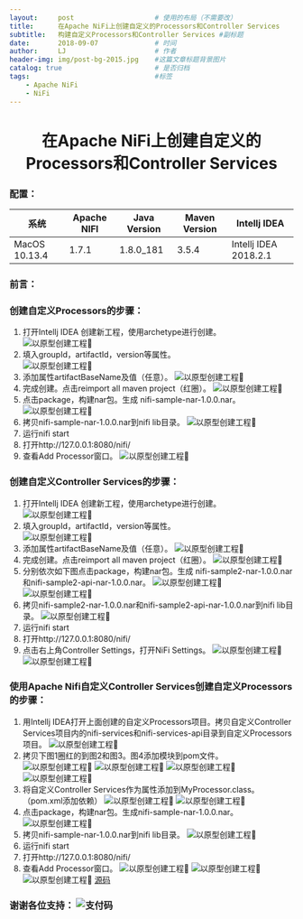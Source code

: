 ```yaml
---
layout:     post                    # 使用的布局（不需要改）
title:      在Apache NiFi上创建自定义的Processors和Controller Services               # 标题 
subtitle:   构建自定义Processors和Controller Services #副标题
date:       2018-09-07              # 时间
author:     LJ                      # 作者
header-img: img/post-bg-2015.jpg    #这篇文章标题背景图片
catalog: true                       # 是否归档
tags:                               #标签
    - Apache NiFi
    - NiFi
---
```

# <center>在Apache NiFi上创建自定义的Processors和Controller Services </center >      
### 配置：

| 系统 | Apache NIFI | Java Version | Maven Version | Intellj IDEA |
| ------ | ------ | ------ | ------ | ------ |
| MacOS 10.13.4 | 1.7.1 | 1.8.0_181 | 3.5.4 | Intellj IDEA 2018.2.1 | 

### 前言：


### 创建自定义Processors的步骤：  

1. 打开Intellj IDEA 创建新工程，使用archetype进行创建。  
![以原型创建工程](/img/2018/09/07/创建自定义处理器1.jpg)
2. 填入groupId，artifactId，version等属性。     
![以原型创建工程](/img/2018/09/07/创建自定义处理器2.jpg)
3. 添加属性artifactBaseName及值（任意）。
![以原型创建工程](/img/2018/09/07/创建自定义处理器3.jpg)
4. 完成创建。点击reimport all maven project（红圈）。
![以原型创建工程](/img/2018/09/07/创建自定义处理器4.jpg)
5. 点击package，构建nar包。生成 nifi-sample-nar-1.0.0.nar。
![以原型创建工程](/img/2018/09/07/创建自定义处理器5.jpg)
6. 拷贝nifi-sample-nar-1.0.0.nar到nifi lib目录。
![以原型创建工程](/img/2018/09/07/创建自定义处理器6.jpg)
7. 运行nifi start
8. 打开http://127.0.0.1:8080/nifi/
9. 查看Add Processor窗口。
![以原型创建工程](/img/2018/09/07/创建自定义处理器7.jpg)

### 创建自定义Controller Services的步骤：
1. 打开Intellj IDEA 创建新工程，使用archetype进行创建。  
![以原型创建工程](/img/2018/09/07/创建自定义服务1.jpg)
2. 填入groupId，artifactId，version等属性。     
![以原型创建工程](/img/2018/09/07/创建自定义服务2.jpg)  
3. 添加属性artifactBaseName及值（任意）。
![以原型创建工程](/img/2018/09/07/创建自定义服务3.jpg)
4. 完成创建。点击reimport all maven project（红圈）。
![以原型创建工程](/img/2018/09/07/创建自定义服务4.jpg)
5. 分别依次如下图点击package，构建nar包。生成 nifi-sample2-nar-1.0.0.nar和nifi-sample2-api-nar-1.0.0.nar。
![以原型创建工程](/img/2018/09/07/创建自定义服务5-1.jpg)
![以原型创建工程](/img/2018/09/07/创建自定义服务5-2.jpg)
6. 拷贝nifi-sample2-nar-1.0.0.nar和nifi-sample2-api-nar-1.0.0.nar到nifi lib目录。
![以原型创建工程](/img/2018/09/07/创建自定义服务6.jpg)
7. 运行nifi start
8. 打开http://127.0.0.1:8080/nifi/
9. 点击右上角Controller Settings，打开NiFi Settings。
![以原型创建工程](/img/2018/09/07/创建自定义服务7-1.jpg)
![以原型创建工程](/img/2018/09/07/创建自定义服务7-2.jpg)


### 使用Apache Nifi自定义Controller Services创建自定义Processors的步骤：
1. 用Intellj IDEA打开上面创建的自定义Processors项目。拷贝自定义Controller Services项目内的nifi-services和nifi-services-api目录到自定义Processors项目。
![以原型创建工程](/img/2018/09/07/创建自定义处理器服务1.jpg)
2. 拷贝下图1圈红的到图2和图3。图4添加模块到pom文件。
![以原型创建工程](/img/2018/09/07/创建自定义处理器服务2-1.jpg)
![以原型创建工程](/img/2018/09/07/创建自定义处理器服务2-2.jpg)
![以原型创建工程](/img/2018/09/07/创建自定义处理器服务2-3.jpg)
![以原型创建工程](/img/2018/09/07/创建自定义处理器服务2-4.jpg)
3. 将自定义Controller Services作为属性添加到MyProcessor.class。（pom.xml添加依赖）
![以原型创建工程](/img/2018/09/07/创建自定义处理器服务3-1.jpg)
![以原型创建工程](/img/2018/09/07/创建自定义处理器服务3-2.jpg)
4. 点击package，构建nar包。生成nifi-sample-nar-1.0.0.nar。
![以原型创建工程](/img/2018/09/07/创建自定义处理器服务4.jpg)
5. 拷贝nifi-sample-nar-1.0.0.nar到nifi lib目录。
![以原型创建工程](/img/2018/09/07/创建自定义处理器服务5.jpg)
6. 运行nifi start
7. 打开http://127.0.0.1:8080/nifi/
8. 查看Add Processor窗口。
![以原型创建工程](/img/2018/09/07/创建自定义处理器服务6-1.jpg)
![以原型创建工程](/img/2018/09/07/创建自定义处理器服务6-2.jpg)
![以原型创建工程](/img/2018/09/07/创建自定义处理器服务6-3.jpg)
[源码](https://github.com/gpt-robot/sampleprocessor)


###  谢谢各位支持： ![支付码](/img/2018/09/07/orc_me.jpeg)

